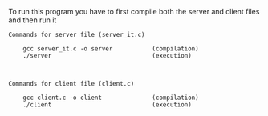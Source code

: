  To run this program you have to first compile both the server and client files and then run it

    Commands for server file (server_it.c)
        
        gcc server_it.c -o server           (compilation)
        ./server                            (execution)
        


    Commands for client file (client.c)
    
        gcc client.c -o client              (compilation)
        ./client                            (execution)
        
        
        
